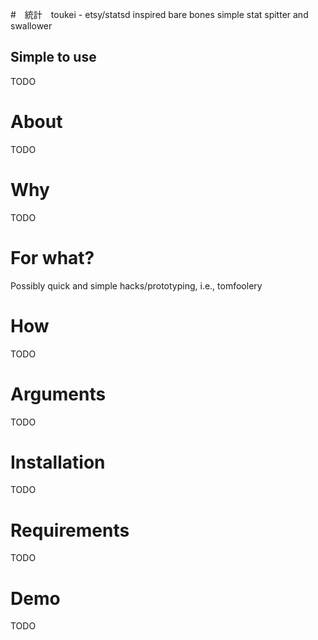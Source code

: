 #　統計　toukei - etsy/statsd inspired bare bones simple stat spitter and swallower

## Simple to use
TODO

# About
TODO

# Why
TODO

# For what?
Possibly quick and simple hacks/prototyping, i.e., tomfoolery

# How
TODO

# Arguments
TODO

# Installation
TODO

# Requirements
TODO

# Demo
TODO
